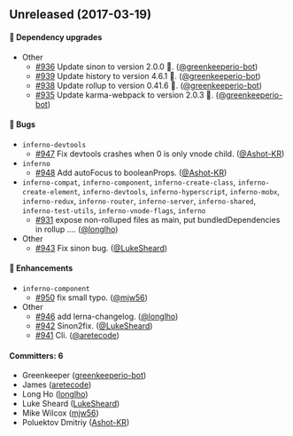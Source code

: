 
## Unreleased (2017-03-19)

#### :nail_care: Dependency upgrades
* Other
  * [#936](https://github.com/infernojs/inferno/pull/936) Update sinon to version 2.0.0 🚀. ([@greenkeeperio-bot](https://github.com/greenkeeperio-bot))
  * [#939](https://github.com/infernojs/inferno/pull/939) Update history to version 4.6.1 🚀. ([@greenkeeperio-bot](https://github.com/greenkeeperio-bot))
  * [#938](https://github.com/infernojs/inferno/pull/938) Update rollup to version 0.41.6 🚀. ([@greenkeeperio-bot](https://github.com/greenkeeperio-bot))
  * [#935](https://github.com/infernojs/inferno/pull/935) Update karma-webpack to version 2.0.3 🚀. ([@greenkeeperio-bot](https://github.com/greenkeeperio-bot))

#### :bug: Bugs
* `inferno-devtools`
  * [#947](https://github.com/infernojs/inferno/pull/947) Fix devtools crashes when 0 is only vnode child. ([@Ashot-KR](https://github.com/Ashot-KR))
* `inferno`
  * [#948](https://github.com/infernojs/inferno/pull/948) Add autoFocus to booleanProps. ([@Ashot-KR](https://github.com/Ashot-KR))
* `inferno-compat`, `inferno-component`, `inferno-create-class`, `inferno-create-element`, `inferno-devtools`, `inferno-hyperscript`, `inferno-mobx`, `inferno-redux`, `inferno-router`, `inferno-server`, `inferno-shared`, `inferno-test-utils`, `inferno-vnode-flags`, `inferno`
  * [#931](https://github.com/infernojs/inferno/pull/931) expose non-rolluped files as main, put bundledDependencies in rollup …. ([@longlho](https://github.com/longlho))
* Other
  * [#943](https://github.com/infernojs/inferno/pull/943) Fix sinon bug. ([@LukeSheard](https://github.com/LukeSheard))

#### :rocket: Enhancements
* `inferno-component`
  * [#950](https://github.com/infernojs/inferno/pull/950) fix small typo. ([@mjw56](https://github.com/mjw56))
* Other
  * [#946](https://github.com/infernojs/inferno/pull/946) add lerna-changelog. ([@longlho](https://github.com/longlho))
  * [#942](https://github.com/infernojs/inferno/pull/942) Sinon2fix. ([@LukeSheard](https://github.com/LukeSheard))
  * [#941](https://github.com/infernojs/inferno/pull/941) Cli. ([@aretecode](https://github.com/aretecode))

#### Committers: 6
- Greenkeeper ([greenkeeperio-bot](https://github.com/greenkeeperio-bot))
- James ([aretecode](https://github.com/aretecode))
- Long Ho ([longlho](https://github.com/longlho))
- Luke Sheard ([LukeSheard](https://github.com/LukeSheard))
- Mike Wilcox ([mjw56](https://github.com/mjw56))
- Poluektov Dmitriy ([Ashot-KR](https://github.com/Ashot-KR))
